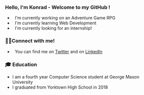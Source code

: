 ### Hello, I'm Konrad - Welcome to my GitHub !

- &nbsp; I'm currently working on an Adventure Game RPG
- &nbsp; I'm currently learning Web Development
- &nbsp; I'm currently looking for an internship!  

### 🧑‍💻Connect with me!
- &nbsp; You can find me on [Twitter](https://twitter.com/kbledows) and on [LinkedIn](https://www.linkedin.com/in/konrad-bledowski-59482a1a1/)

### 🎓 Education
- I am a fourth year Computer Science student at George Mason University
- I graduated from Yorktown High School in 2018

